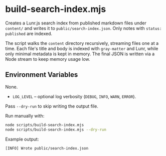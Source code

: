 # build-search-index.mjs

Creates a Lunr.js search index from published markdown files under `content/` and writes it to `public/search-index.json`.
Only notes with `status: published` are indexed.

The script walks the `content` directory recursively, streaming files one at a time. Each file's title and body is indexed with `gray-matter` and Lunr, while only minimal metadata is kept in memory. The final JSON is written via a Node stream to keep memory usage low.

## Environment Variables

None.
- `LOG_LEVEL` – optional log verbosity (`DEBUG`, `INFO`, `WARN`, `ERROR`).

Pass `--dry-run` to skip writing the output file.

Run manually with:

```bash
node scripts/build-search-index.mjs
node scripts/build-search-index.mjs --dry-run
```

Example output:

```text
[INFO] Wrote public/search-index.json
```

